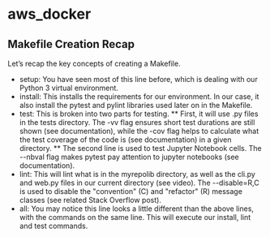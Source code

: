 # aws_docker


## Makefile Creation Recap
Let’s recap the key concepts of creating a Makefile.

* setup: You have seen most of this line before, which is dealing with our Python 3 virtual environment.
* install: This installs the requirements for our environment. In our case, it also install the pytest and pylint libraries used later on in the Makefile.
* test: This is broken into two parts for testing.
** First, it will use .py files in the tests directory. The -vv flag ensures short test durations are still shown (see documentation), while the -cov flag helps to calculate what the test coverage of the code is (see documentation) in a given directory.
** The second line is used to test Jupyter Notebook cells. The --nbval flag makes pytest pay attention to jupyter notebooks (see documentation).
* lint: This will lint what is in the myrepolib directory, as well as the cli.py and web.py files in our current directory (see video). The --disable=R,C is used to disable the "convention" (C) and "refactor" (R) message classes (see related Stack Overflow post).
* all: You may notice this line looks a little different than the above lines, with the commands on the same line. This will execute our install, lint and test commands.